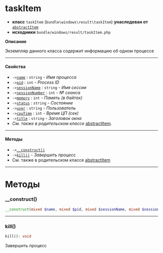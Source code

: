 # taskItem

- **класс** `taskItem` (`bundle\windows\result\taskItem`) **унаследован от** [`abstractItem`](classes/bundle/windows/result/abstractItem.ru.md)
- **исходники** `bundle/windows/result/taskItem.php`

**Описание**

Экземпляр данного класса содержит информацию об одном процессе

---

#### Свойства

- `->`[`name`](#prop-name) : `string` - _Имя процесса_
- `->`[`pid`](#prop-pid) : `int` - _Process ID_
- `->`[`sessionName`](#prop-sessionname) : `string` - _Имя сессии_
- `->`[`sessionNumber`](#prop-sessionnumber) : `int` - _№ сеанса_
- `->`[`memory`](#prop-memory) : `int` - _Память (в байтах)_
- `->`[`status`](#prop-status) : `string` - _Состояние_
- `->`[`user`](#prop-user) : `string` - _Пользователь_
- `->`[`cpuTime`](#prop-cputime) : `int` - _Время ЦП (сек)_
- `->`[`title`](#prop-title) : `string` - _Заголовок окна_
- *См. также в родительском классе* [abstractItem](classes/bundle/windows/result/abstractItem.ru.md).

---

#### Методы

- `->`[`__construct()`](#method-__construct)
- `->`[`kill()`](#method-kill) - _Завершить процесс_
- См. также в родительском классе [abstractItem](classes/bundle/windows/result/abstractItem.ru.md)

---
# Методы

<a name="method-__construct"></a>

### __construct()
```php
__construct(mixed $name, mixed $pid, mixed $sessionName, mixed $sessionNumber, mixed $memory, mixed $status, mixed $user, mixed $cpuTime, mixed $title): void
```

---

<a name="method-kill"></a>

### kill()
```php
kill(): void
```
Завершить процесс